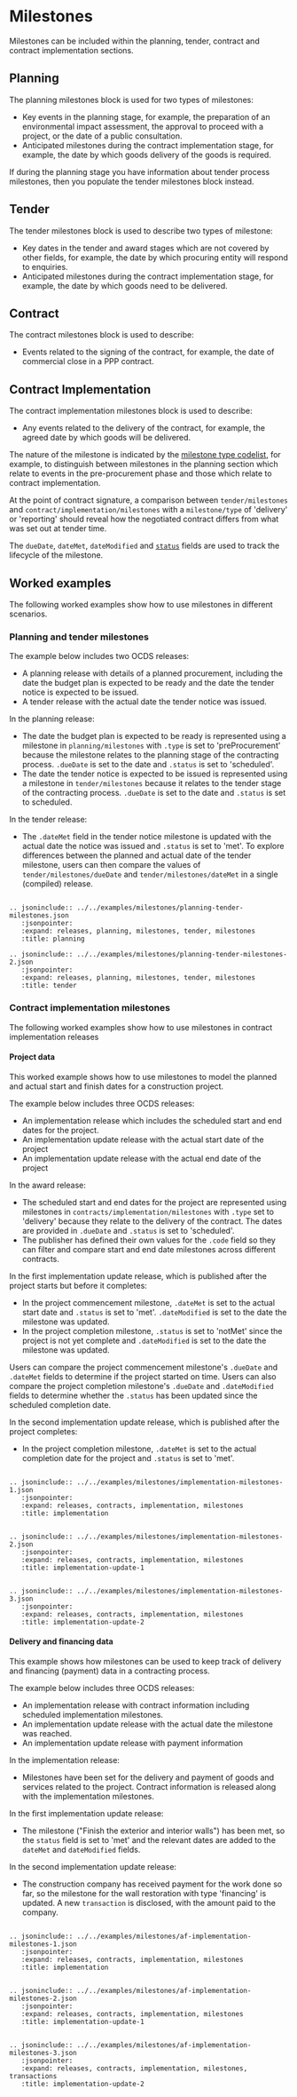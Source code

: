 # Milestones

Milestones can be included within the planning, tender, contract and contract implementation sections. 

## Planning

The planning milestones block is used for two types of milestones:
 * Key events in the planning stage, for example, the preparation of an environmental impact assessment, the approval to proceed with a project, or the date of a public consultation. 
 * Anticipated milestones during the contract implementation stage, for example, the date by which goods delivery of the goods is required.

If during the planning stage you have information about tender process milestones, then you
populate the tender milestones block instead.

## Tender

The tender milestones block is used to describe two types of milestone:
  * Key dates in the tender and award stages which are not covered by other fields, for example, the date by which procuring entity will respond to enquiries.
  * Anticipated milestones during the contract implementation stage, for example, the date by which goods need to be delivered.

## Contract

The contract milestones block is used to describe:
  * Events related to the signing of the contract, for example, the date of commercial close in a PPP contract.
 
## Contract Implementation

The contract implementation milestones block is used to describe:
  * Any events related to the delivery of the contract, for example, the agreed date by which goods will be delivered.

The nature of the milestone is indicated by the [milestone type codelist](../../../schema/codelists#milestone-type), for example, to distinguish between milestones in the planning section which relate to events in the pre-procurement phase and those which relate to contract implementation.

At the point of contract signature, a comparison between `tender/milestones` and `contract/implementation/milestones` with a `milestone/type` of 'delivery' or 'reporting' should reveal how the negotiated contract differs from what was set out at tender time.

The `dueDate`, `dateMet`, `dateModified` and [`status`](../../../schema/codelists/#milestone-status) fields are used to track the lifecycle of the milestone.

## Worked examples

The following worked examples show how to use milestones in different scenarios.

### Planning and tender milestones

The example below includes two OCDS releases:

* A planning release with details of a planned procurement, including the date the budget plan is expected to be ready and the date the tender notice is expected to be issued.
* A tender release with the actual date the tender notice was issued.

In the planning release:

* The date the budget plan is expected to be ready is represented using a milestone in `planning/milestones` with `.type` is set to 'preProcurement' because the milestone relates to the planning stage of the contracting process. `.dueDate` is set to the date and `.status` is set to 'scheduled'.
* The date the tender notice is expected to be issued is represented using a milestone in `tender/milestones` because it relates to the tender stage of the contracting process. `.dueDate` is set to the date and `.status` is set to scheduled.

In the tender release:

* The `.dateMet` field in the tender notice milestone is updated with the actual date the notice was issued and `.status` is set to 'met'.
To explore differences between the planned and actual date of the tender milestone, users can then compare the values of `tender/milestones/dueDate` and `tender/milestones/dateMet` in a single (compiled) release.

```{eval-rst}

.. jsoninclude:: ../../examples/milestones/planning-tender-milestones.json
   :jsonpointer: 
   :expand: releases, planning, milestones, tender, milestones
   :title: planning

.. jsoninclude:: ../../examples/milestones/planning-tender-milestones-2.json
   :jsonpointer: 
   :expand: releases, planning, milestones, tender, milestones
   :title: tender

```

### Contract implementation milestones

The following worked examples show how to use milestones in contract implementation releases

#### Project data

This worked example shows how to use milestones to model the planned and actual start and finish dates for a construction project.

The example below includes three OCDS releases:

* An implementation release which includes the scheduled start and end dates for the project.
* An implementation update release with the actual start date of the project
* An implementation update release with the actual end date of the project

In the award release:

* The scheduled start and end dates for the project are represented using milestones in `contracts/implementation/milestones` with `.type` set to 'delivery' because they relate to the delivery of the contract. The dates are provided in `.dueDate` and `.status` is set to 'scheduled'.
* The publisher has defined their own values for the `.code` field so they can filter and compare start and end date milestones across different contracts.

In the first implementation update release, which is published after the project starts but before it completes:
* In the project commencement milestone, `.dateMet` is set to the actual start date and `.status` is set to 'met'. `.dateModified` is set to the date the milestone was updated.
* In the project completion milestone, `.status` is set to 'notMet' since the project is not yet complete and `.dateModified` is set to the date the milestone was updated.

Users can compare the project commencement milestone's `.dueDate` and `.dateMet` fields to determine if the project started on time. Users can also compare the project completion milestone's `.dueDate` and `.dateModified` fields to determine whether the `.status` has been updated since the scheduled completion date.

In the second implementation update release, which is published after the project completes:
* In the project completion milestone, `.dateMet` is set to the actual completion date for the project and `.status` is set to 'met'.

```{eval-rst}

.. jsoninclude:: ../../examples/milestones/implementation-milestones-1.json
   :jsonpointer: 
   :expand: releases, contracts, implementation, milestones
   :title: implementation

```

```{eval-rst}

.. jsoninclude:: ../../examples/milestones/implementation-milestones-2.json
   :jsonpointer: 
   :expand: releases, contracts, implementation, milestones
   :title: implementation-update-1

```

```{eval-rst}

.. jsoninclude:: ../../examples/milestones/implementation-milestones-3.json
   :jsonpointer: 
   :expand: releases, contracts, implementation, milestones
   :title: implementation-update-2

```

#### Delivery and financing data

This example shows how milestones can be used to keep track of delivery and financing (payment) data in a contracting process.

The example below includes three OCDS releases:

* An implementation release with contract information including scheduled implementation milestones.
* An implementation update release with the actual date the milestone was reached.
* An implementation update release with payment information

In the implementation release:

* Milestones have been set for the delivery and payment of goods and services related to the project. Contract information is released along with the implementation milestones.

In the first implementation update release:

* The milestone ("Finish the exterior and interior walls") has been met, so the `status` field is set to 'met' and the relevant dates are added to the `dateMet` and `dateModified` fields.

In the second implementation update release:

* The construction company has received payment for the work done so far, so the milestone for the wall restoration with type 'financing' is updated. A new `transaction` is disclosed, with the amount paid to the company.

```{eval-rst}

.. jsoninclude:: ../../examples/milestones/af-implementation-milestones-1.json
   :jsonpointer: 
   :expand: releases, contracts, implementation, milestones
   :title: implementation

```

```{eval-rst}

.. jsoninclude:: ../../examples/milestones/af-implementation-milestones-2.json
   :jsonpointer: 
   :expand: releases, contracts, implementation, milestones
   :title: implementation-update-1

```

```{eval-rst}

.. jsoninclude:: ../../examples/milestones/af-implementation-milestones-3.json
   :jsonpointer: 
   :expand: releases, contracts, implementation, milestones, transactions
   :title: implementation-update-2

```
